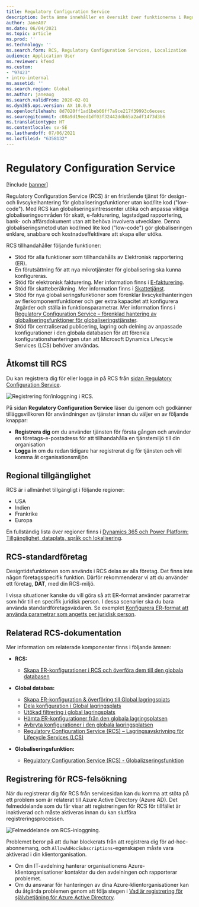 ```yaml
---
title: Regulatory Configuration Service
description: Detta ämne innehåller en översikt över funktionerna i Regulatory Configuration Service (OMS) och förklarar hur du öppnar tjänsten.
author: JaneA07
ms.date: 06/04/2021
ms.topic: article
ms.prod: ''
ms.technology: ''
ms.search.form: RCS, Regulatory Configuration Services, Localization
audience: Application User
ms.reviewer: kfend
ms.custom:
- "97423"
- intro-internal
ms.assetid: ''
ms.search.region: Global
ms.author: janeaug
ms.search.validFrom: 2020-02-01
ms.dyn365.ops.version: AX 10.0.9
ms.openlocfilehash: 8d7020ff1ad1beb06ff7a9ce217f39993c6eceec
ms.sourcegitcommit: c08a9d19eed1df03f32442ddb65a2adf1473d3b6
ms.translationtype: HT
ms.contentlocale: sv-SE
ms.lasthandoff: 07/06/2021
ms.locfileid: "6358132"
---
```

# <a name="regulatory-configuration-service"></a>Regulatory Configuration Service

[!include [banner](../includes/banner.md)]

Regulatory Configuration Service (RCS) är en fristående tjänst för design- och livscykelhantering för globaliseringsfunktioner utan kod/lite kod ("low-code"). Med RCS kan globaliseringsintressenter utöka och anpassa viktiga globaliseringsområden för skatt, e-fakturering, lagstadgad rapportering, bank- och affärsdokument utan att behöva involvera utvecklare. Denna globaliseringsmetod utan kod/med lite kod ("low-code") gör globaliseringen enklare, snabbare och kostnadseffektivare att skapa eller utöka.

RCS tillhandahåller följande funktioner:

- Stöd för alla funktioner som tillhandahålls av Elektronisk rapportering (ER).
- En förutsättning för att nya mikrotjänster för globalisering ska kunna konfigureras.
- Stöd för elektronisk fakturering. Mer information finns i [E-fakturering](/dynamics365-release-plan/2021wave1/finance-operations/dynamics365-finance/electronic-invoicing-add-on-dynamics-365-ga).
- Stöd för skatteberäkning. Mer information finns i [Skattetjänst](/dynamics365-release-plan/2021wave1/finance-operations/dynamics365-finance/tax-service-preview).
- Stöd för nya globaliseringsfunktioner som förenklar livscykelhanteringen av flerkomponentfunktioner och ger extra kapacitet att konfigurera åtgärder och ställa in funktionsparametrar. Mer information finns i [Regulatory Configuration Service – förenklad hantering av globaliseringsfunktioner för globaliseringstjänster](/dynamics365-release-plan/2021wave1/finance-operations/dynamics365-finance/regulatory-configuration-service-simplified-globalization-feature-management-globalization-services).
- Stöd för centraliserad publicering, lagring och delning av anpassade konfigurationer i den globala databasen för att förenkla konfigurationshanteringen utan att Microsoft Dynamics Lifecycle Services (LCS) behöver användas.

## <a name="access-rcs"></a>Åtkomst till RCS

Du kan registrera dig för eller logga in på RCS från [sidan Regulatory Configuration Service](https://marketing.configure.global.dynamics.com/).

![Registrering för/inloggning i RCS.](media/202103_RCS%20Marketing%20page_updated_1.jpg)

På sidan **Regulatory Configuration Service** läser du igenom och godkänner tilläggsvillkoren för användningen av tjänster innan du väljer en av följande knappar:

- **Registrera dig** om du använder tjänsten för första gången och använder en företags-e-postadress för att tillhandahålla en tjänstemiljö till din organisation
- **Logga in** om du redan tidigare har registrerat dig för tjänsten och vill komma åt organisationsmiljön

## <a name="regional-availability"></a>Regional tillgänglighet

RCS är i allmänhet tillgängligt i följande regioner:

- USA
- Indien
- Frankrike
- Europa

En fullständig lista över regioner finns i [Dynamics 365 och Power Platform: Tillgänglighet, dataplats, språk och lokalisering](https://aka.ms/dynamics_365_international_availability_deck).

## <a name="rcs-default-company"></a>RCS-standardföretag

Designtidsfunktionen som används i RCS delas av alla företag. Det finns inte någon företagsspecifik funktion. Därför rekommenderar vi att du använder ett företag, **DAT**, med din RCS-miljö.

I vissa situationer kanske du vill göra så att ER-format använder parametrar som hör till en specifik juridisk person. I dessa scenarier ska du bara använda standardföretagsväxlaren. Se exemplet [Konfigurera ER-format att använda parametrar som angetts per juridisk person](../../fin-ops-core/dev-itpro/analytics/er-app-specific-parameters-configure-format.md).

## <a name="related-rcs-documentation"></a>Relaterad RCS-dokumentation

Mer information om relaterade komponenter finns i följande ämnen:

- **RCS:**

    - [Skapa ER-konfigurationer i RCS och överföra dem till den globala databasen](rcs-global-repo-upload.md)

- **Global databas:**

    - [Skapa ER-konfiguration & överföring till Global lagringsplats](rcs-global-repo-upload.md)
    - [Dela konfiguration i Global lagringsplats](rcs-global-repo-share-configuration.md)
    - [Utökad filtrering i global lagringsplats](enhanced-filtering-global-repo.md)
    - [Hämta ER-konfigurationer från den globala lagringsplatsen](../../fin-ops-core/dev-itpro/analytics/er-download-configurations-global-repo.md)
    - [Avbryta konfigurationer i den globala lagringsplatsen](discontinuing-configurations-rcs-global-repo.md)
    - [Regulatory Configuration Service (RCS) – Lagringsavskrivning för Lifecycle Services (LCS)](rcs-lcs-repo-dep-faq.md)

- **Globaliseringsfunktion:**

    - [Regulatory Configuration Service (RCS) - Globalizseringsfunktion](/dynamics365-release-plan/2021wave1/finance-operations/dynamics365-finance/regulatory-configuration-service-simplified-globalization-feature-management-globalization-services)


## <a name="troubleshooting-rcs-sign-up"></a>Registrering för RCS-felsökning

När du registrerar dig för RCS från servicesidan kan du komma att stöta på ett problem som är relaterat till Azure Active Directory (Azure AD). Det felmeddelande som du får visar att registreringen för RCS för tillfället är inaktiverad och måste aktiveras innan du kan slutföra registreringsprocessen.

![Felmeddelande om RCS-inloggning.](media/01_RCSSignUpError.jpg)

Problemet beror på att du har blockerats från att registrera dig för ad-hoc-abonnemang, och `AllowAdHocSubscriptions`-egenskapen måste vara aktiverad i din klientorganisation. 

- Om din IT-avdelning hanterar organisationens Azure-klientorganisationer kontaktar du den avdelningen och rapporterar problemet.
- Om du ansvarar för hanteringen av dina Azure-klientorganisationer kan du åtgärda problemen genom att följa stegen i [Vad är registrering för självbetjäning för Azure Active Directory](/azure/active-directory/enterprise-users/directory-self-service-signup#how-do-i-control-self-service-settings).
